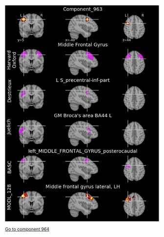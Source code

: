 


![963](preliminary/963.jpg "Component 963")

[Go to component 964](https://parietal-inria.github.io/MODL_atlas/1024/964 "Component 964")